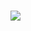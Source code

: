![](https://cdn.rawgit.com/fiaxh/3cb1391c5a94443098d004b4bf7c712c/raw/62f6a5e7de8402a0a89ffc73e8d1ed170054051c/dino-writing.svg)
===